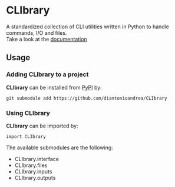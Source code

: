 # CLIbrary

A standardized collection of CLI utilities written in Python to handle commands, I/O and files.  
Take a look at the [documentation](docs.md)

## Usage

### Adding CLIbrary to a project

**CLIbrary** can be installed from [PyPI](https://pypi.org) by:

	git submodule add https://github.com/diantonioandrea/CLIbrary

### Using CLIbrary

**CLIbrary** can be imported by:

	import CLIbrary

The available submodules are the following:
* CLIbrary.interface
* CLIbrary.files
* CLIbrary.inputs
* CLIbrary.outputs